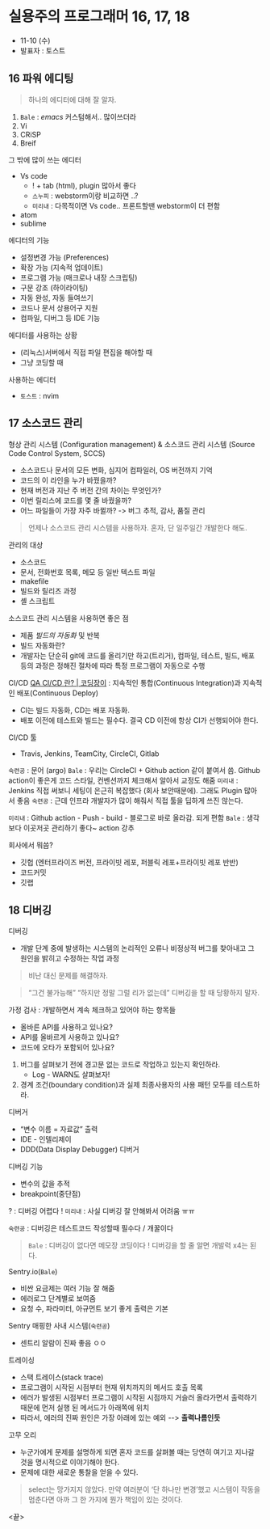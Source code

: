 # 실용주의 프로그래머 16, 17, 18

- 11-10 (수)
- 발표자 : 토스트

## 16 파워 에디팅
> 하나의 에디터에 대해 잘 알자.
1. ```Bale``` : *emacs* 커스텀해서.. 많이쓰더라 
2. Vi
3. CRiSP
4. Breif

그 밖에 많이 쓰는 에디터
* Vs code
    * ! + tab (html), plugin 많아서 좋다
    * ```스누피``` : webstorm이랑 비교하면 ..?
    * ```미리내``` : 다목적이면 Vs code.. 프론트할땐 webstorm이 더 편함
* atom
* sublime

에디터의 기능
* 설정변경 가능 (Preferences)
* 확장 가능 (지속적 업데이트)
* 프로그램 가능 (매크로나 내장 스크립팅)
* 구문 강조 (하이라이팅)
* 자동 완성, 자동 들여쓰기
* 코드나 문서 상용어구 지원
* 컴파일, 디버그 등 IDE 기능

에디터를 사용하는 상황
* (리눅스)서버에서 직접 파일 편집을 해야할 때
* 그냥 코딩할 때

사용하는 에디터
* ```토스트``` : nvim

## 17 소스코드 관리
형상 관리 시스템 (Configuration management) & 소스코드 관리 시스템 (Source Code Control System, SCCS)
* 소스코드나 문서의 모든 변화, 심지어 컴파일러, OS 버전까지 기억
* 코드의 이 라인을 누가 바꿨을까?
* 현재 버전과 지난 주 버전 간의 차이는 무엇인가?
* 이번 릴리스에 코드를 몇 줄 바꿨을까?
* 어느 파일들이 가장 자주 바뀔까?
-> 버그 추적, 감사, 품질 관리

> 언제나 소스코드 관리 시스템을 사용하자.
> 혼자, 단 일주일간 개발한다 해도.

관리의 대상
* 소스코드
* 문서, 전화번호 목록, 메모 등 일반 텍스트 파일
* makefile
* 빌드와 릴리즈 과정
* 셸 스크립트

소스코드 관리 시스템을 사용하면 좋은 점
* 제품 *빌드의 자동화* 및 반복
* 빌드 자동화란?
* 개발자는 단순히 git에 코드를 올리기만 하고(트리거), 컴파일, 테스트, 빌드, 배포 등의 과정은 정해진 절차에 따라 특정 프로그램이 자동으로 수행

CI/CD [QA CI/CD 란? | 코딩장이](https://itholic.github.io/qa-cicd/)
: 지속적인 통합(Continuous Integration)과 지속적인 배포(Continuous Deploy)

* CI는 빌드 자동화, CD는 배포 자동화.
* 배포 이전에 테스트와 빌드는 필수다. 결국 CD 이전에 항상 CI가 선행되어야 한다.

CI/CD 툴
* Travis, Jenkins, TeamCity, CircleCI, Gitlab

```숙련공``` : 문어 (argo)
```Bale``` : 우리는 CircleCI + Github action 같이 붙여서 씀. Github action이 좋은게 코드 스타일, 컨벤션까지 체크해서 알아서 교정도 해줌
```미리내``` : Jenkins 직접 써보니 세팅이 은근히 복잡했다 (회사 보안때문에). 그래도 Plugin 많아서 좋음
```숙련공``` : 근데 인프라 개발자가 많이 해줘서 직접 툴을 딥하게 쓰진 않는다.

```미리내``` : Github action - Push - build - 블로그로 바로 올라감. 되게 편함
```Bale``` : 생각보다 이곳저곳 관리하기 좋다~ action 강추

회사에서 뭐씀?
* 깃헙 (엔터프라이즈 버전, 프라이빗 레포, 퍼블릭 레포+프라이빗 레포 반반)
* 코드커밋
* 깃랩

## 18 디버깅
디버깅
* 개발 단계 중에 발생하는 시스템의 논리적인 오류나 비정상적 버그를 찾아내고 그 원인을 밝히고 수정하는 작업 과정

> 비난 대신 문제를 해결하자.

> “그건 불가능해” “하지만 정말 그럴 리가 없는데”
> 디버깅을 할 때 당황하지 말자.

가정 검사
: 개발하면서 계속 체크하고 있어야 하는 항목들
* 올바른 API를 사용하고 있나요?
* API를 올바르게 사용하고 있나요?
* 코드에 오타가 포함되어 있나요?

1. 버그를 살펴보기 전에 경고문 없는 코드로 작업하고 있는지 확인하라.
	* Log - WARN도 살펴보자!
2. 경계 조건(boundary condition)과 실제 최종사용자의 사용 패턴 모두를 테스트하라.

디버거
* “변수 이름 = 자료값” 출력
* IDE - 인텔리제이
* DDD(Data Display Debugger) 디버거

디버깅 기능
* 변수의 값을 추적
* breakpoint(중단점)

? : 디버깅 어렵다 !
```미리내``` : 사실 디버깅 잘 안해봐서 어려움 ㅠㅠ

```숙련공``` : 디버깅은 테스트코드 작성할때 필수다 / 개꿀이다

> ```Bale``` : 디버깅이 없다면 메모장 코딩이다 !
> 디버깅을 할 줄 알면 개발력 x4는 된다.

Sentry.io(```Bale```)
* 비싼 요금제는 여러 기능 잘 해줌 
* 에러로그 단계별로 보여줌 
* 요청 수, 파라미터, 아규먼트 보기 좋게 출력은 기본

Sentry 매핑한 사내 시스템(```숙련공```)
* 센트리 알람이 진짜 좋음 ㅇㅇ

트레이싱
* 스택 트레이스(stack trace)
* 프로그램이 시작된 시점부터 현재 위치까지의 메서드 호출 목록
* 에러가 발생된 시점부터 프로그램이 시작된 시점까지 거슬러 올라가면서 출력하기 때문에 먼저 실행 된 메서드가 아래쪽에 위치
* 따라서, 에러의 진짜 원인은 가장 아래에 있는 예외 --> **출력나름인듯**

고무 오리
* 누군가에게 문제를 설명하게 되면 혼자 코드를 살펴볼 때는 당연히 여기고 지나갈 것을 명시적으로 이야기해야 한다.
* 문제에 대한 새로운 통찰을 얻을 수 있다.

> select는 망가지지 않았다.
> 만약 여러분이 ‘단 하나만 변경’했고 시스템이 작동을 멈춘다면 아까 그 한 가지에 뭔가 책임이 있는 것이다.

<끝>

